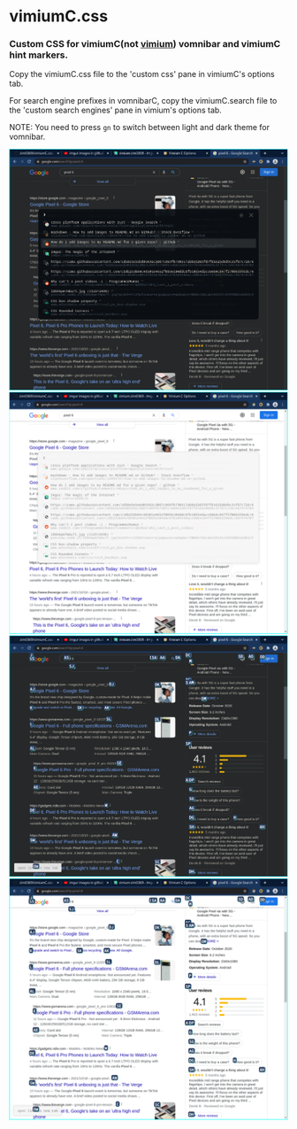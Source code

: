 # vimiumC.css

### Custom CSS for vimiumC(not [vimium](https://github.com/zim0369/vimium.css)) vomnibar and vimiumC hint markers.

Copy the vimiumC.css file to the 'custom css' pane in vimiumC's options tab. 

For search engine prefixes in vomnibarC, copy the vimiumC.search file to the 'custom search engines' pane in vimium's options tab.

NOTE: You need to press `gn` to switch between light and dark theme for vomnibar.

![vomnibar on dark background](pictures/vomd.png)
![vomnibar on light background](pictures/voml.png)
![hint markers on dark background](pictures/markd.png)
![hint markers on light background](pictures/markl.png)
